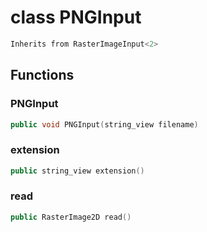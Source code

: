# class PNGInput

```cpp
Inherits from RasterImageInput<2>
```

## Functions

### PNGInput

```cpp
public void PNGInput(string_view filename)
```

### extension

```cpp
public string_view extension()
```

### read

```cpp
public RasterImage2D read()
```
